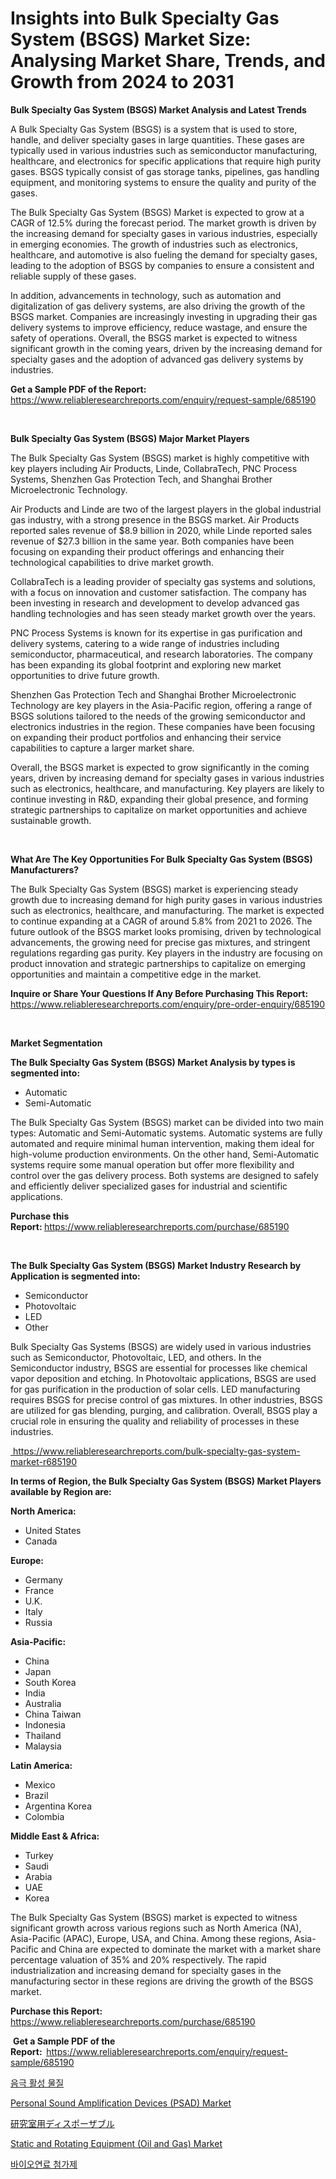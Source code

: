 <p><h1>Insights into Bulk Specialty Gas System (BSGS) Market Size: Analysing Market Share, Trends, and Growth from 2024 to 2031</h1></p><p><strong>Bulk Specialty Gas System (BSGS) Market Analysis and Latest Trends</strong></p>
<p><p>A Bulk Specialty Gas System (BSGS) is a system that is used to store, handle, and deliver specialty gases in large quantities. These gases are typically used in various industries such as semiconductor manufacturing, healthcare, and electronics for specific applications that require high purity gases. BSGS typically consist of gas storage tanks, pipelines, gas handling equipment, and monitoring systems to ensure the quality and purity of the gases.</p><p>The Bulk Specialty Gas System (BSGS) Market is expected to grow at a CAGR of 12.5% during the forecast period. The market growth is driven by the increasing demand for specialty gases in various industries, especially in emerging economies. The growth of industries such as electronics, healthcare, and automotive is also fueling the demand for specialty gases, leading to the adoption of BSGS by companies to ensure a consistent and reliable supply of these gases.</p><p>In addition, advancements in technology, such as automation and digitalization of gas delivery systems, are also driving the growth of the BSGS market. Companies are increasingly investing in upgrading their gas delivery systems to improve efficiency, reduce wastage, and ensure the safety of operations. Overall, the BSGS market is expected to witness significant growth in the coming years, driven by the increasing demand for specialty gases and the adoption of advanced gas delivery systems by industries.</p></p>
<p><strong>Get a Sample PDF of the Report:&nbsp;</strong> <a href="https://www.reliableresearchreports.com/enquiry/request-sample/685190">https://www.reliableresearchreports.com/enquiry/request-sample/685190</a></p>
<p>&nbsp;</p>
<p><strong>Bulk Specialty Gas System (BSGS) Major Market Players</strong></p>
<p><p>The Bulk Specialty Gas System (BSGS) market is highly competitive with key players including Air Products, Linde, CollabraTech, PNC Process Systems, Shenzhen Gas Protection Tech, and Shanghai Brother Microelectronic Technology. </p><p>Air Products and Linde are two of the largest players in the global industrial gas industry, with a strong presence in the BSGS market. Air Products reported sales revenue of $8.9 billion in 2020, while Linde reported sales revenue of $27.3 billion in the same year. Both companies have been focusing on expanding their product offerings and enhancing their technological capabilities to drive market growth.</p><p>CollabraTech is a leading provider of specialty gas systems and solutions, with a focus on innovation and customer satisfaction. The company has been investing in research and development to develop advanced gas handling technologies and has seen steady market growth over the years.</p><p>PNC Process Systems is known for its expertise in gas purification and delivery systems, catering to a wide range of industries including semiconductor, pharmaceutical, and research laboratories. The company has been expanding its global footprint and exploring new market opportunities to drive future growth.</p><p>Shenzhen Gas Protection Tech and Shanghai Brother Microelectronic Technology are key players in the Asia-Pacific region, offering a range of BSGS solutions tailored to the needs of the growing semiconductor and electronics industries in the region. These companies have been focusing on expanding their product portfolios and enhancing their service capabilities to capture a larger market share.</p><p>Overall, the BSGS market is expected to grow significantly in the coming years, driven by increasing demand for specialty gases in various industries such as electronics, healthcare, and manufacturing. Key players are likely to continue investing in R&D, expanding their global presence, and forming strategic partnerships to capitalize on market opportunities and achieve sustainable growth.</p></p>
<p>&nbsp;</p>
<p><strong>What Are The Key Opportunities For Bulk Specialty Gas System (BSGS) Manufacturers?</strong></p>
<p><p>The Bulk Specialty Gas System (BSGS) market is experiencing steady growth due to increasing demand for high purity gases in various industries such as electronics, healthcare, and manufacturing. The market is expected to continue expanding at a CAGR of around 5.8% from 2021 to 2026. The future outlook of the BSGS market looks promising, driven by technological advancements, the growing need for precise gas mixtures, and stringent regulations regarding gas purity. Key players in the industry are focusing on product innovation and strategic partnerships to capitalize on emerging opportunities and maintain a competitive edge in the market.</p></p>
<p><strong>Inquire or Share Your Questions If Any Before Purchasing This Report:</strong> <a href="https://www.reliableresearchreports.com/enquiry/pre-order-enquiry/685190">https://www.reliableresearchreports.com/enquiry/pre-order-enquiry/685190</a></p>
<p>&nbsp;</p>
<p><strong>Market Segmentation</strong></p>
<p><strong>The Bulk Specialty Gas System (BSGS) Market Analysis by types is segmented into:</strong></p>
<p><ul><li>Automatic</li><li>Semi-Automatic</li></ul></p>
<p><p>The Bulk Specialty Gas System (BSGS) market can be divided into two main types: Automatic and Semi-Automatic systems. Automatic systems are fully automated and require minimal human intervention, making them ideal for high-volume production environments. On the other hand, Semi-Automatic systems require some manual operation but offer more flexibility and control over the gas delivery process. Both systems are designed to safely and efficiently deliver specialized gases for industrial and scientific applications.</p></p>
<p><strong>Purchase this Report:&nbsp;</strong><a href="https://www.reliableresearchreports.com/purchase/685190">https://www.reliableresearchreports.com/purchase/685190</a></p>
<p>&nbsp;</p>
<p><strong>The Bulk Specialty Gas System (BSGS) Market Industry Research by Application is segmented into:</strong></p>
<p><ul><li>Semiconductor</li><li>Photovoltaic</li><li>LED</li><li>Other</li></ul></p>
<p><p>Bulk Specialty Gas Systems (BSGS) are widely used in various industries such as Semiconductor, Photovoltaic, LED, and others. In the Semiconductor industry, BSGS are essential for processes like chemical vapor deposition and etching. In Photovoltaic applications, BSGS are used for gas purification in the production of solar cells. LED manufacturing requires BSGS for precise control of gas mixtures. In other industries, BSGS are utilized for gas blending, purging, and calibration. Overall, BSGS play a crucial role in ensuring the quality and reliability of processes in these industries.</p></p>
<p><a href="https://www.reliableresearchreports.com/bulk-specialty-gas-system-market-r685190">&nbsp;https://www.reliableresearchreports.com/bulk-specialty-gas-system-market-r685190</a></p>
<p><strong>In terms of Region, the Bulk Specialty Gas System (BSGS) Market Players available by Region are:</strong></p>
<p>
    <p> <strong> North America: </strong>
        <ul>
            <li>United States</li>
            <li>Canada</li>
        </ul>
        </p> 
    <p> <strong> Europe: </strong>
        <ul>
            <li>Germany</li>
            <li>France</li>
            <li>U.K.</li>
            <li>Italy</li>
            <li>Russia</li>
        </ul>
        </p> 
    <p> <strong> Asia-Pacific: </strong>
        <ul>
            <li>China</li>
            <li>Japan</li>
            <li>South Korea</li>
            <li>India</li>
            <li>Australia</li>
            <li>China Taiwan</li>
            <li>Indonesia</li>
            <li>Thailand</li>
            <li>Malaysia</li>
        </ul>
        </p> 
    <p> <strong> Latin America: </strong>
        <ul>
            <li>Mexico</li>
            <li>Brazil</li>
            <li>Argentina Korea</li>
            <li>Colombia</li>
        </ul>
        </p> 
    <p> <strong> Middle East & Africa: </strong>
        <ul>
            <li>Turkey</li>
            <li>Saudi</li>
            <li>Arabia</li>
            <li>UAE</li>
            <li>Korea</li>
        </ul>
    </p>
    </p>
<p><p>The Bulk Specialty Gas System (BSGS) market is expected to witness significant growth across various regions such as North America (NA), Asia-Pacific (APAC), Europe, USA, and China. Among these regions, Asia-Pacific and China are expected to dominate the market with a market share percentage valuation of 35% and 20% respectively. The rapid industrialization and increasing demand for specialty gases in the manufacturing sector in these regions are driving the growth of the BSGS market.</p></p>
<p><strong>Purchase this Report: </strong><a href="https://www.reliableresearchreports.com/purchase/685190">https://www.reliableresearchreports.com/purchase/685190</a></p>
<p>&nbsp;<strong>Get a Sample PDF of the Report:&nbsp;&nbsp;</strong><a href="https://www.reliableresearchreports.com/enquiry/request-sample/685190">https://www.reliableresearchreports.com/enquiry/request-sample/685190</a></p>
<p><strong></strong></p>
<p><p><a href="https://medium.com/@domingowolf2022/%EC%9D%8C%EA%B7%B9-%ED%99%9C%EC%84%B1-%EB%AC%BC%EC%A7%88-%EC%8B%9C%EC%9E%A5-%EC%84%B1%EA%B3%B5%EC%A0%81%EC%9D%B8-%EB%B9%84%EC%A6%88%EB%8B%88%EC%8A%A4-%EC%A0%84%EB%9E%B5%EC%9D%98-%EC%97%B4%EC%87%A0-2031%EB%85%84%EA%B9%8C%EC%A7%80-%EC%98%88%EC%B8%A1-fdf3e7194537">음극 활성 물질</a></p><p><a href="https://github.com/Alonsoolds3wq1d81czn8rbol/Market-Research-Report-List-2/blob/main/personal-sound-amplification-devices-psad-market.md">Personal Sound Amplification Devices (PSAD) Market</a></p><p><a href="https://medium.com/@jasoniller59/%E7%A0%94%E7%A9%B6%E5%AE%A4%E7%94%A8%E6%B6%88%E8%80%97%E5%93%81%E5%B8%82%E5%A0%B4%E8%A6%8B%E9%80%9A%E3%81%97-%E5%B8%82%E5%A0%B4%E5%8B%95%E5%90%91-%E6%88%90%E9%95%B7-2024%E5%B9%B4%E3%81%8B%E3%82%892031%E5%B9%B4%E3%81%BE%E3%81%A7%E3%81%AE%E4%BA%88%E6%B8%AC-bf8c2f416131">研究室用ディスポーザブル</a></p><p><a href="https://github.com/RickHolmes3/Market-Research-Report-List-4/blob/main/static-and-rotating-equipment-oil-and-gas-market.md">Static and Rotating Equipment (Oil and Gas) Market</a></p><p><a href="https://medium.com/@wilsonurcotte667s/%EB%B0%94%EC%9D%B4%EC%98%A4%EC%97%B0%EB%A3%8C-%EC%B2%A8%EA%B0%80%EC%A0%9C-%EC%8B%9C%EC%9E%A5-%EC%A1%B0%EC%82%AC-%EB%B3%B4%EA%B3%A0%EC%84%9C-2024%EB%85%84%EB%B6%80%ED%84%B0-2031%EB%85%84%EA%B9%8C%EC%A7%80%EC%9D%98-%EC%97%AD%EC%82%AC-%EB%B0%8F-%EC%98%88%EC%B8%A1-e7c7c66f01b9">바이오연료 첨가제</a></p></p>